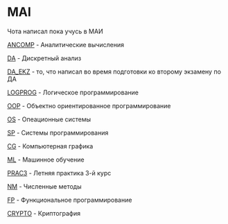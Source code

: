 # MAI #

Чота написал пока учусь в МАИ
    
[ANCOMP](ANCOMP) - Аналитические вычисления
    
[DA](DA) - Дискретный анализ
    
[DA_EKZ](DA_EKZ) - то, что написал во время подготовки ко второму экзамену по ДА
    
[LOGPROG](LOGPROG) - Логическое программирование
    
[OOP](OOP) - Объектно ориентированное программирование

[OS](OS) - Опеационные системы
    
[SP](SP) - Системы программирования

[CG](CG) - Компьютерная графика
    
[ML](ML) - Машинное обучение

[PRAC3](PRAC3) - Летняя практика 3-й курс

[NM](NM) - Численные методы
    
[FP](FP) - Функциональное программирование

[CRYPTO](CRYPTO) - Криптография

